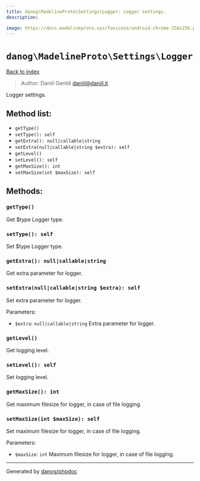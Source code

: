 ```yaml
---
title: danog\MadelineProto\Settings\Logger: Logger settings.
description: 

image: https://docs.madelineproto.xyz/favicons/android-chrome-256x256.png
---
```

# `danog\MadelineProto\Settings\Logger`
[Back to index](../../../index.md)

> Author: Daniil Gentili <daniil@daniil.it>  
  

Logger settings.  




## Method list:
* `getType()`
* `setType(): self`
* `getExtra(): null|callable|string`
* `setExtra(null|callable|string $extra): self`
* `getLevel()`
* `setLevel(): self`
* `getMaxSize(): int`
* `setMaxSize(int $maxSize): self`

## Methods:
### `getType()`

Get $type Logger type.



### `setType(): self`

Set $type Logger type.



### `getExtra(): null|callable|string`

Get extra parameter for logger.



### `setExtra(null|callable|string $extra): self`

Set extra parameter for logger.


Parameters:
* `$extra`: `null|callable|string` Extra parameter for logger.  



### `getLevel()`

Get logging level.



### `setLevel(): self`

Set logging level.



### `getMaxSize(): int`

Get maximum filesize for logger, in case of file logging.



### `setMaxSize(int $maxSize): self`

Set maximum filesize for logger, in case of file logging.


Parameters:
* `$maxSize`: `int` Maximum filesize for logger, in case of file logging.  



---
Generated by [danog/phpdoc](https://phpdoc.daniil.it)
